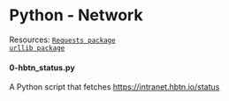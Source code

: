 # Python - Network
Resources: [`Requests package`](https://docs.python-requests.org/en/master/)<br>
	   [`urllib package`](https://docs.python.org/3/howto/urllib2.html)

#### 0-hbtn_status.py
A Python script that fetches https://intranet.hbtn.io/status